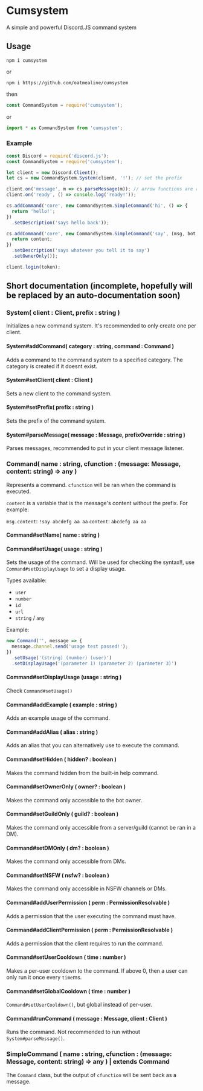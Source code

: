 # Cumsystem

A simple and powerful Discord.JS command system

## Usage

`npm i cumsystem`

or

`npm i https://github.com/oatmealine/cumsystem`

then

```ts
const CommandSystem = require('cumsystem');
```

or

```ts
import * as CommandSystem from 'cumsystem';
```

### Example

```ts
const Discord = require('discord.js');
const CommandSystem = require('cumsystem');

let client = new Discord.Client();
let cs = new CommandSystem.System(client, '!'); // set the prefix

client.on('message', m => cs.parseMessage(m)); // arrow functions are required!!!!
client.on('ready', () => console.log('ready!'));

cs.addCommand('core', new CommandSystem.SimpleCommand('hi', () => {
  return 'hello!';
})
  .setDescription('says hello back'));

cs.addCommand('core', new CommandSystem.SimpleCommand('say', (msg, bot, content) => {
  return content;
})
  .setDescription('says whatever you tell it to say')
  .setOwnerOnly());

client.login(token);
```

## Short documentation (incomplete, hopefully will be replaced by an auto-documentation soon)

### System( client : Client, prefix : string )

Initializes a new command system. It's recommended to only create one per client.

#### System#addCommand( category : string, command : Command )

Adds a command to the command system to a specified category. The category is created if it doesnt exist.

#### System#setClient( client : Client )

Sets a new client to the command system.

#### System#setPrefix( prefix : string )

Sets the prefix of the command system.

#### System#parseMessage( message : Message, prefixOverride : string )

Parses messages, recommended to put in your client message listener.

### Command( name : string, cfunction : (message: Message, content: string) => any )

Represents a command. `cfunction` will be ran when the command is executed.

`content` is a variable that is the message's content without the prefix. For example:

`msg.content`: `!say abcdefg aa aa`
`content`: `abcdefg aa aa`

#### Command#setName( name : string )

#### Command#setUsage( usage : string )

Sets the usage of the command. Will be used for checking the syntax!!, use `Command#setDisplayUsage` to set a display usage.

Types available:
- `user`
- `number`
- `id`
- `url`
- `string` / `any`

Example:
```ts
new Command('', message => {
  message.channel.send('usage test passed!');
})
  .setUsage('(string) (number) (user)')
  .setDisplayUsage('(parameter 1) (parameter 2) (parameter 3)')
```

#### Command#setDisplayUsage (usage : string )

Check `Command#setUsage()`

#### Command#addExample ( example : string )

Adds an example usage of the command.

#### Command#addAlias ( alias : string )

Adds an alias that you can alternatively use to execute the command.

#### Command#setHidden ( hidden? : boolean )

Makes the command hidden from the built-in help command.

#### Command#setOwnerOnly ( owner? : boolean )

Makes the command only accessible to the bot owner.

#### Command#setGuildOnly ( guild? : boolean )

Makes the command only accessible from a server/guild (cannot be ran in a DM).

#### Command#setDMOnly ( dm? : boolean )

Makes the command only accessible from DMs.

#### Command#setNSFW ( nsfw? : boolean )

Makes the command only accessible in NSFW channels or DMs.

#### Command#addUserPermission ( perm : PermissionResolvable )

Adds a permission that the user executing the command must have.

#### Command#addClientPermission ( perm : PermissionResolvable )

Adds a permission that the client requires to run the command.

#### Command#setUserCooldown ( time : number )

Makes a per-user cooldown to the command. If above 0, then a user can only run it once every `time`ms.

#### Command#setGlobalCooldown ( time : number )

`Command#setUserCooldown()`, but global instead of per-user.

#### Command#runCommand ( message : Message, client : Client )

Runs the command. Not recommended to run without `System#parseMessage()`.

### SimpleCommand ( name : string, cfunction : (message: Message, content: string) => any ) | extends Command

The `Command` class, but the output of `cfunction` will be sent back as a message.